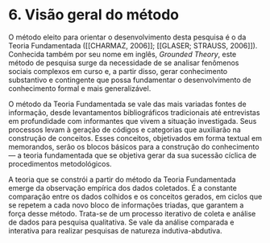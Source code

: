 # 6. Visão geral do método
O método eleito para orientar o desenvolvimento desta pesquisa é o da Teoria Fundamentada ([[CHARMAZ, 2006]]; [[GLASER; STRAUSS, 2006]]). Conhecida também por seu nome em inglês, _Grounded Theory_, este método de pesquisa surge da necessidade de se analisar fenômenos sociais complexos em curso e, a partir disso, gerar conhecimento substantivo e contingente que possa fundamentar o desenvolvimento de conhecimento formal e mais generalizável.

O método da Teoria Fundamentada se vale das mais variadas fontes de informação, desde levantamentos bibliográficos tradicionais até entrevistas em profundidade com informantes que vivem a situação investigada. Seus processos levam à geração de códigos e categorias que auxiliarão na construção de conceitos. Esses conceitos, objetivados em forma textual em memorandos, serão os blocos básicos para a construção do conhecimento — a teoria fundamentada que se objetiva gerar da sua sucessão cíclica de procedimentos metodológicos.

A teoria que se constrói a partir do método da Teoria Fundamentada emerge da observação empírica dos dados coletados. É a constante comparação entre os dados colhidos e os conceitos gerados, em ciclos que se repetem a cada novo bloco de informações triadas, que garantem a força desse método. Trata-se de um processo iterativo de coleta e análise de dados para pesquisa qualitativa. Se vale da análise comparada e interativa para realizar pesquisas de natureza indutiva-abdutiva.